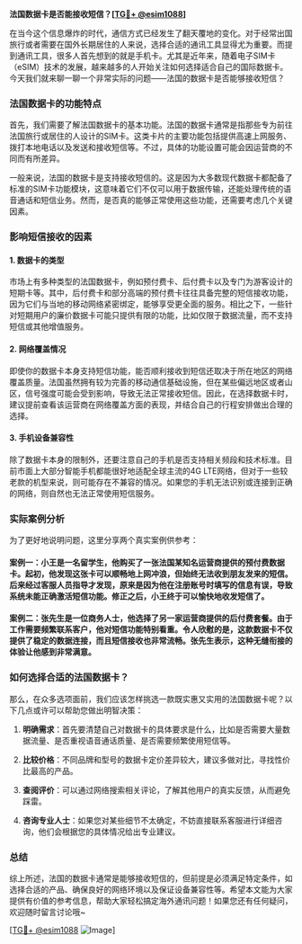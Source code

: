 **法国数据卡是否能接收短信？[[TG💪+ @esim1088](https://t.me/s/esim1088)]**

在当今这个信息爆炸的时代，通信方式已经发生了翻天覆地的变化。对于经常出国旅行或者需要在国外长期居住的人来说，选择合适的通讯工具显得尤为重要。而提到通讯工具，很多人首先想到的就是手机卡。尤其是近年来，随着电子SIM卡（eSIM）技术的发展，越来越多的人开始关注如何选择适合自己的国际数据卡。今天我们就来聊一聊一个非常实际的问题——法国的数据卡是否能够接收短信？

### 法国数据卡的功能特点

首先，我们需要了解法国数据卡的基本功能。法国的数据卡通常是指那些专为前往法国旅行或居住的人设计的SIM卡。这类卡片的主要功能包括提供高速上网服务、拨打本地电话以及发送和接收短信等。不过，具体的功能设置可能会因运营商的不同而有所差异。

一般来说，法国的数据卡是支持接收短信的。这是因为大多数现代数据卡都配备了标准的SIM卡功能模块，这意味着它们不仅可以用于数据传输，还能处理传统的语音通话和短信业务。然而，是否真的能够正常使用这些功能，还需要考虑几个关键因素。

### 影响短信接收的因素

#### 1. 数据卡的类型
市场上有多种类型的法国数据卡，例如预付费卡、后付费卡以及专门为游客设计的短期卡等。其中，后付费卡和部分高端的预付费卡往往具备完整的短信接收功能，因为它们与当地的移动网络紧密绑定，能够享受更全面的服务。相比之下，一些针对短期用户的廉价数据卡可能只提供有限的功能，比如仅限于数据流量，而不支持短信或其他增值服务。

#### 2. 网络覆盖情况
即使你的数据卡本身支持短信功能，能否顺利接收到短信还取决于所在地区的网络覆盖质量。法国虽然拥有较为完善的移动通信基础设施，但在某些偏远地区或者山区，信号强度可能会受到影响，导致无法正常接收短信。因此，在选择数据卡时，建议提前查看该运营商在网络覆盖方面的表现，并结合自己的行程安排做出合理的选择。

#### 3. 手机设备兼容性
除了数据卡本身的限制外，还要注意自己的手机是否支持相关频段和技术标准。目前市面上大部分智能手机都能很好地适配全球主流的4G LTE网络，但对于一些较老款的机型来说，则可能存在不兼容的情况。如果您的手机无法识别或连接到正确的网络，则自然也无法正常使用短信服务。

### 实际案例分析

为了更好地说明问题，这里分享两个真实案例供参考：

#### 案例一：小王是一名留学生，他购买了一张法国某知名运营商提供的预付费数据卡。起初，他发现这张卡可以顺畅地上网冲浪，但始终无法收到朋友发来的短信。后来经过客服人员指导才发现，原来是因为他在注册账号时填写的信息有误，导致系统未能正确激活短信功能。修正之后，小王终于可以愉快地收发短信了。

#### 案例二：张先生是一位商务人士，他选择了另一家运营商提供的后付费套餐。由于工作需要频繁联系客户，他对短信功能特别看重。令人欣慰的是，这款数据卡不仅提供了稳定的数据连接，而且短信接收也非常流畅。张先生表示，这种无缝衔接的体验让他感到非常满意。

### 如何选择合适的法国数据卡？

那么，在众多选项面前，我们应该怎样挑选一款既实惠又实用的法国数据卡呢？以下几点或许可以帮助您做出明智决策：

1. **明确需求**：首先要清楚自己对数据卡的具体要求是什么，比如是否需要大量数据流量、是否重视语音通话质量、是否需要频繁使用短信等。
   
2. **比较价格**：不同品牌和型号的数据卡定价差异较大，建议多做对比，寻找性价比最高的产品。

3. **查阅评价**：可以通过网络搜索相关评论，了解其他用户的真实反馈，从而避免踩雷。

4. **咨询专业人士**：如果您对某些细节不太确定，不妨直接联系客服进行详细咨询，他们会根据您的具体情况给出专业建议。

### 总结

综上所述，法国的数据卡通常是能够接收短信的，但前提是必须满足特定条件，如选择合适的产品、确保良好的网络环境以及保证设备兼容性等。希望本文能为大家提供有价值的参考信息，帮助大家轻松搞定海外通讯问题！如果您还有任何疑问，欢迎随时留言讨论哦~

[[TG💪+ @esim1088](https://t.me/s/esim1088) ![Image](https://i.postimg.cc/4NQfJmqS/Snipaste-2025-05-13-00-14-12.png)]